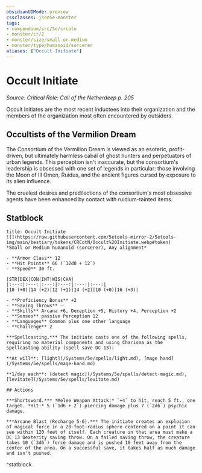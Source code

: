 ```yaml
---
obsidianUIMode: preview
cssclasses: json5e-monster
tags:
- compendium/src/5e/crcotn
- monster/cr/2
- monster/size/small-or-medium
- monster/type/humanoid/sorcerer
aliases: ["Occult Initiate"]
---
```

# Occult Initiate
*Source: Critical Role: Call of the Netherdeep p. 205*  

Occult initiates are the most recent inductees into their organization and the members of the organization most often encountered by outsiders.

## Occultists of the Vermilion Dream

The Consortium of the Vermilion Dream is viewed as an esoteric, profit-driven, but ultimately harmless cabal of ghost hunters and perpetuators of urban legends. This perception isn't inaccurate, but the consortium's leadership is obsessed with one set of legends in particular: those involving the Moon of Ill Omen, Ruidus, and the ancient figures cursed by exposure to its alien influence.

The cruelest desires and predilections of the consortium's most obsessive agents have been enhanced by contact with ruidium-tainted items.

## Statblock

```ad-statblock
title: Occult Initiate
![](https://raw.githubusercontent.com/5etools-mirror-2/5etools-img/main/bestiary/tokens/CRCotN/Occult%20Initiate.webp#token)
*Small or Medium humanoid (sorcerer), Any alignment*

- **Armor Class** 12
- **Hit Points** 66 (`12d8 + 12`)
- **Speed** 30 ft.

|STR|DEX|CON|INT|WIS|CHA|
|:---:|:---:|:---:|:---:|:---:|:---:|
|10 (+0)|14 (+2)|12 (+1)|14 (+2)|10 (+0)|16 (+3)|

- **Proficiency Bonus** +2
- **Saving Throws** ⏤
- **Skills** Arcana +6, Deception +5, History +4, Perception +2
- **Senses** passive Perception 12
- **Languages** Common plus one other language
- **Challenge** 2

***Spellcasting.*** The initiate casts one of the following spells, requiring no material components and using Charisma as the spellcasting ability (spell save DC 13):

**At will**: [light](/Systems/5e/spells/light.md), [mage hand](/Systems/5e/spells/mage-hand.md)

**1/day each**: [detect magic](/Systems/5e/spells/detect-magic.md), [levitate](/Systems/5e/spells/levitate.md)

## Actions

***Shortsword.*** *Melee Weapon Attack:* `+4` to hit, reach 5 ft., one target. *Hit:* 5 (`1d6 + 2`) piercing damage plus 7 (`2d6`) psychic damage.

***Arcane Blast (Recharge 5-6).*** The initiate creates an explosion of magical force in a 20-foot-radius sphere centered on a point it can see within 120 feet of itself. Each creature in that area must make a DC 13 Dexterity saving throw. On a failed saving throw, the creature takes 10 (`3d6`) force damage and is pushed 10 feet away from the center of the area. On a successful save, it takes half as much damage and isn't pushed.
```
^statblock